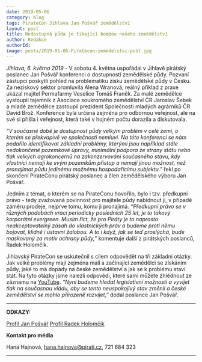```yaml
---
date: 2019-05-06
category: blog
tags: PirateCon Jihlava Jan Pošvář zemědělství
layout: post
title: Nedostupná půda je tikající bombou našeho zemědělství
author: Redakce
authorId:     
image: posts/2019-05-06-Piratecon-zemedelstvi-post.jpg
---
```


*Jihlava, 6. května 2019* - V sobotu 4. května uspořádal v Jihlavě pirátský poslanec Jan Pošvář konferenci o dostupnosti zemědělské půdy. Pozvaní zástupci poskytli pohled na problematiku zisku zemědělské půdy v Česku. Za neziskový sektor promluvila Alena Wranová, reálný příklad z praxe ukázal majitel Permafarmy Veselice Tomáš Franěk. Za malé zemědělce vystoupil tajemník z Asociace soukromého zemědělství ČR Jaroslav Šebek a mladé zemědělce zastoupil prezident Společnosti mladých agrárníků ČR David Brož. Konference byla určena zejména pro odbornou veřejnost, ale na své si přišla i veřejnost, která také v hojném počtu dorazila a diskutovala.

*“V současné době je dostupnost půdy velkým problém v celé zemi, o kterém se překvapivě ve společnosti nemluví. Na této konferenci se nám podařilo identifikovat základní problémy, kterými jsou například stále nedokončené pozemkové úpravy, minimální podpora ze strany státu nebo tlak velkých agrokoncernů na zakonzervování současného stavu, kdy vlastníci nemají ke svým pozemkům přístup a nemají jinou možnost, než pronajímat půdu jedinému možnému hospodařícímu subjektu.”* řekl po skončení PirateConu pirátský poslanec a člen zemědělského výboru Jan Pošvář.

Jedním z témat, o kterém se na PirateConu hovořilo, bylo i tzv. předkupní právo - tedy zvažovaná povinnost pro majitele půdy nabídnout ji, v případě záměru prodeje, nejprve tomu, komu ji pronajímá. *“Předkupní právo se v různých podobách vrací periodicky posledních 25 let, je to takový korporátní evergreen. Musím říct, že pro Piráty je to naprosto neakceptovatelný zásah do vlastnických práv a budeme proti němu bojovat, klidně i ústavní žalobou. A to i když, jak se teď proslýchá, bude maskovaný za motiv ochrany půdy,”* komentuje další z pirátských poslanců, Radek Holomčík.

Jihlavský PirateCon se uskutečnil s cílem odpovědět na tři základní otázky. Jak velké problémy mají zejména malí a začínající zemědělci se získáním půdy, jaké to má dopady na české zemědělství a jak se k problému staví stát. Na tyto otázky jsme nalezli odpovědi, které sami můžete zhlédnout ze záznamu na [YouTube](https://www.youtube.com/watch?v=G3RJFfVCDWg&fbclid=IwAR22rZAh7TAQyKJeOMqHyMympOuDb-v2XY2gb83VoUDOfxSg-RRLp73JoYA). *“Nyní budeme hledat legislativní možnosti a vyvíjet tlak na současnou vládu, aby se tento neuspokojivý stav změnil a české zemědělství se mohlo přirozeně rozvíjet,”* dodal poslance Jan Pošvář.

---

**ODKAZY:**

[Profil Jan Pošvář](https://www.pirati.cz/lide/jan-posvar/)
[Profil Radek Holomčík](https://www.pirati.cz/lide/radek-holomcik/)


**Kontakt pro média**

Hana Hajnová, hana.hajnova@pirati.cz, 721 684 323

---

